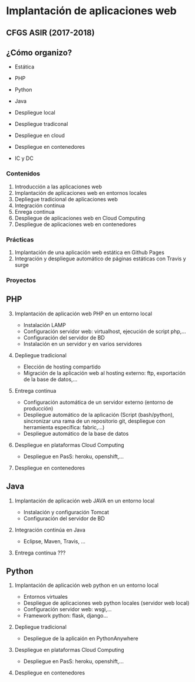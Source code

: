 # Implantación de aplicaciones web
## CFGS ASIR (2017-2018)

## ¿Cómo organizo?

* Estática
* PHP
* Python
* Java

* Despliegue local
* Despliegue tradiconal
* Despliegue en cloud
* Despliegue en contenedores
* IC y DC






### Contenidos

1. Introducción a las aplicaciones web
2. Implantación de aplicaciones web en entornos locales
3. Depliegue tradicional de aplicaciones web
4. Integración continua 
5. Enrega continua
6. Despliegue de aplicaciones web en Cloud Computing
7. Despliegue de aplicaciones web en contenedores

### Prácticas

1. Implantación de una aplicación web estática en Github Pages
2. Integración y despliegue automático de páginas estáticas con Travis y surge

### Proyectos

## PHP

3. Implantación de aplicación web PHP en un entorno local

	* Instalación LAMP
	* Configuración servidor web: virtualhost, ejecución de script php,...
	* Configuración del servidor de BD
	* Instalación en un servidor y en varios servidores

4. Depliegue tradicional

	* Elección de hosting compartido
	* Migración de la aplicación web al hosting externo: ftp, exportación de la base de datos,...

5. Entrega continua

	* Configuración automática de un servidor externo (entorno de producción)
	* Despliegue automático de la aplicación (Script (bash/python), sincronizar una rama de un repositorio git, despliegue con herramienta específica: fabric,...)
	* Despliegue automático de la base de datos

6. Despliegue en plataformas Cloud Computing

	* Despliegue en PasS: heroku, openshift,...

5. Despliegue en contenedores

## Java

1. Implantación de aplicación web JAVA en un entorno local

	* Instalación y configuración Tomcat
	* Configuración del servidor de BD
	
2. Integración continúa en Java

	* Eclipse, Maven, Travis, ...
	
3. Entrega continua ???

## Python

1. Implantación de aplicación web python en un entorno local

	* Entornos virtuales
	* Despliegue de aplicaciones web python locales (servidor web local)
	* Configuración servidor web: wsgi,...
	* Framework python: flask, django...

2. Depliegue tradicional

	* Despliegue de la aplicaión en PythonAnywhere

4. Despliegue en plataformas Cloud Computing

	* Despliegue en PasS: heroku, openshift,...

5. Despliegue en contenedores





